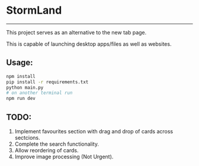 # StormLand

----------


This project serves as an alternative to the new tab page.

This is capable of launching desktop apps/files as well as websites.

## Usage:
```bash
npm install
pip install -r requirements.txt
python main.py
# on another terminal run
npm run dev
```

## TODO:
1. Implement favourites section with drag and drop of cards across sectcions.
2. Complete the search functionality.
3. Allow reordering of cards.
4. Improve image processing (Not Urgent).
